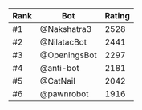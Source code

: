 Rank|Bot|Rating
---|---|---
#1|@Nakshatra3|2528
#2|@NilatacBot|2441
#3|@OpeningsBot|2297
#4|@anti-bot|2181
#5|@CatNail|2042
#6|@pawnrobot|1916
